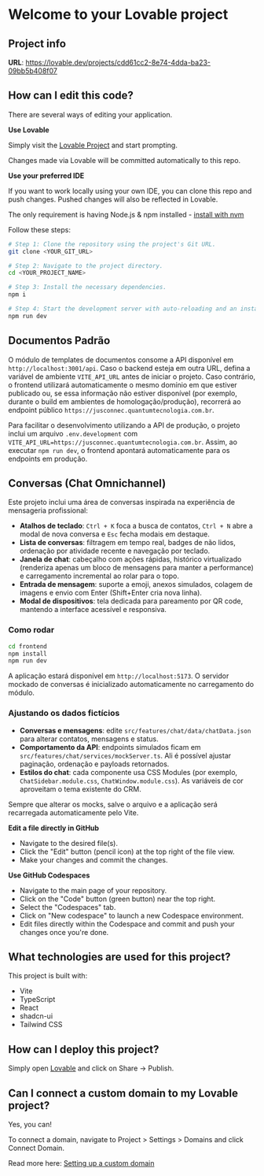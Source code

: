 # Welcome to your Lovable project

## Project info

**URL**: https://lovable.dev/projects/cdd61cc2-8e74-4dda-ba23-09bb5b408f07

## How can I edit this code?

There are several ways of editing your application.

**Use Lovable**

Simply visit the [Lovable Project](https://lovable.dev/projects/cdd61cc2-8e74-4dda-ba23-09bb5b408f07) and start prompting.

Changes made via Lovable will be committed automatically to this repo.

**Use your preferred IDE**

If you want to work locally using your own IDE, you can clone this repo and push changes. Pushed changes will also be reflected in Lovable.

The only requirement is having Node.js & npm installed - [install with nvm](https://github.com/nvm-sh/nvm#installing-and-updating)

Follow these steps:

```sh
# Step 1: Clone the repository using the project's Git URL.
git clone <YOUR_GIT_URL>

# Step 2: Navigate to the project directory.
cd <YOUR_PROJECT_NAME>

# Step 3: Install the necessary dependencies.
npm i

# Step 4: Start the development server with auto-reloading and an instant preview.
npm run dev
```

## Documentos Padrão

O módulo de templates de documentos consome a API disponível em `http://localhost:3001/api`. Caso o backend esteja em outra URL, defina a variável de ambiente `VITE_API_URL` antes de iniciar o projeto. Caso contrário, o frontend utilizará automaticamente o mesmo domínio em que estiver publicado ou, se essa informação não estiver disponível (por exemplo, durante o build em ambientes de homologação/produção), recorrerá ao endpoint público `https://jusconnec.quantumtecnologia.com.br`.

Para facilitar o desenvolvimento utilizando a API de produção, o projeto inclui um arquivo `.env.development` com `VITE_API_URL=https://jusconnec.quantumtecnologia.com.br`. Assim, ao executar `npm run dev`, o frontend apontará automaticamente para os endpoints em produção.

## Conversas (Chat Omnichannel)

Este projeto inclui uma área de conversas inspirada na experiência de mensageria profissional:

- **Atalhos de teclado**: `Ctrl + K` foca a busca de contatos, `Ctrl + N` abre a modal de nova conversa e `Esc` fecha modais em destaque.
- **Lista de conversas**: filtragem em tempo real, badges de não lidos, ordenação por atividade recente e navegação por teclado.
- **Janela de chat**: cabeçalho com ações rápidas, histórico virtualizado (renderiza apenas um bloco de mensagens para manter a performance) e carregamento incremental ao rolar para o topo.
- **Entrada de mensagem**: suporte a emoji, anexos simulados, colagem de imagens e envio com Enter (Shift+Enter cria nova linha).
- **Modal de dispositivos**: tela dedicada para pareamento por QR code, mantendo a interface acessível e responsiva.

### Como rodar

```sh
cd frontend
npm install
npm run dev
```

A aplicação estará disponível em `http://localhost:5173`. O servidor mockado de conversas é inicializado automaticamente no carregamento do módulo.

### Ajustando os dados fictícios

- **Conversas e mensagens**: edite `src/features/chat/data/chatData.json` para alterar contatos, mensagens e status.
- **Comportamento da API**: endpoints simulados ficam em `src/features/chat/services/mockServer.ts`. Ali é possível ajustar paginação, ordenação e payloads retornados.
- **Estilos do chat**: cada componente usa CSS Modules (por exemplo, `ChatSidebar.module.css`, `ChatWindow.module.css`). As variáveis de cor aproveitam o tema existente do CRM.

Sempre que alterar os mocks, salve o arquivo e a aplicação será recarregada automaticamente pelo Vite.

**Edit a file directly in GitHub**

- Navigate to the desired file(s).
- Click the "Edit" button (pencil icon) at the top right of the file view.
- Make your changes and commit the changes.

**Use GitHub Codespaces**

- Navigate to the main page of your repository.
- Click on the "Code" button (green button) near the top right.
- Select the "Codespaces" tab.
- Click on "New codespace" to launch a new Codespace environment.
- Edit files directly within the Codespace and commit and push your changes once you're done.

## What technologies are used for this project?

This project is built with:

- Vite
- TypeScript
- React
- shadcn-ui
- Tailwind CSS

## How can I deploy this project?

Simply open [Lovable](https://lovable.dev/projects/cdd61cc2-8e74-4dda-ba23-09bb5b408f07) and click on Share -> Publish.

## Can I connect a custom domain to my Lovable project?

Yes, you can!

To connect a domain, navigate to Project > Settings > Domains and click Connect Domain.

Read more here: [Setting up a custom domain](https://docs.lovable.dev/tips-tricks/custom-domain#step-by-step-guide)
